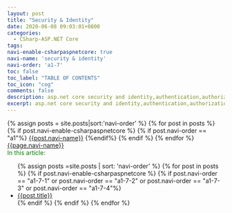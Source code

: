 ```yaml
---
layout: post
title: "Security & Identity"
date: 2020-06-08 09:03:01+0800
categories:
  - CSharp-ASP.NET Core
tags:
navi-enable-csharpaspnetcore: true
navi-name: 'security & identity'
navi-order: 'a1-7'
toc: false
toc_label: "TABLE OF CONTENTS"
toc_icon: "cog"
comments: false
description: asp.net core security and identity,authentication,authorization,identityserver.
excerpt: asp.net core security and identity,authentication,authorization,identityserver.
---
```

<!--navigation bar-->
<div class='navi-link-container'>
  {% assign posts = site.posts|sort:'navi-order' %}
  {% for post in posts %}
    {% if post.navi-enable-csharpaspnetcore %}
        {% if post.navi-order == "a1"%}
            <a href="{{ site.baseurl }}{{ post.url }}" class='navi-link'>{{post.navi-name}}</a>
        {%endif%}
    {% endif %}
  {% endfor %}
<a class='navi-link' href="">{{page.navi-name}}</a>
</div>
<!--navigation bar-->


<!--item-->
<div>
  <span style="color: green;">In this article:</span>
  <ul>
    {% assign posts =site.posts | sort: 'navi-order' %}
    {% for post in posts %}
      {% if post.navi-enable-csharpaspnetcore %}
        {% if post.navi-order == "a1-7-1" or
              post.navi-order == "a1-7-2" or 
              post.navi-order == "a1-7-3" or 
              post.navi-order == "a1-7-4"%}
                  <li><a href="{{ site.baseurl }}{{ post.url }}" class="item-link">{{post.title}}</a></li>
        {% endif %}
      {% endif %}
    {% endfor %}
  </ul>
</div>
<!--item-->
